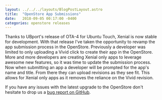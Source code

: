 ```yaml
---
layout: ../../../layouts/BlogPostLayout.astro
title:  "OpenStore App Submissions"
date:   2018-09-05 00:17:00 -0400
categories: openstore releases
---
```


Thanks to UBport's release of OTA-4 for Ubuntu Touch, Xenial is now stable for
development. With that release I've taken the opportunity to revamp the app
submission process in the OpenStore. Previously a developer was limited to only
uploading a Vivid click to create their app in the OpenStore. More and more
developers are creating Xenial only apps to leverage awesome new features, so it
was time to update the submission process. Now when submitting an app a
developer will be prompted for the app's name and title. From there they can
upload revisions as they see fit. This allows for Xenial only apps as it removes
the reliance on the Vivid revision.

If you have any issues with the latest upgrade to the OpenStore don't hesitate
to drop us a
[bug report on GitHub](https://github.com/UbuntuOpenStore/openstore-meta/issues).
